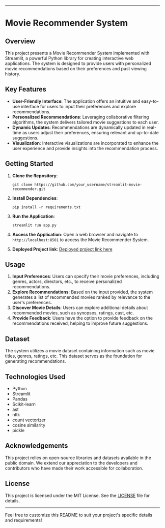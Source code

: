 
---

# Movie Recommender System

## Overview
This project presents a Movie Recommender System implemented with Streamlit, a powerful Python library for creating interactive web applications. The system is designed to provide users with personalized movie recommendations based on their preferences and past viewing history.

## Key Features
- **User-Friendly Interface**: The application offers an intuitive and easy-to-use interface for users to input their preferences and explore recommendations.
- **Personalized Recommendations**: Leveraging collaborative filtering algorithms, the system delivers tailored movie suggestions to each user.
- **Dynamic Updates**: Recommendations are dynamically updated in real-time as users adjust their preferences, ensuring relevant and up-to-date suggestions.
- **Visualization**: Interactive visualizations are incorporated to enhance the user experience and provide insights into the recommendation process.

## Getting Started
1. **Clone the Repository**:
   ```
   git clone https://github.com/your_username/streamlit-movie-recommender.git
   ```
2. **Install Dependencies**:
   ```
   pip install -r requirements.txt
   ```
3. **Run the Application**:
   ```
   streamlit run app.py
   ```
4. **Access the Application**:
   Open a web browser and navigate to `http://localhost:8501` to access the Movie Recommender System.

5. **Deployed Project link**:
   [Deployed project link here](https://movierecommendersystemproject.streamlit.app/)

## Usage
1. **Input Preferences**: Users can specify their movie preferences, including genres, actors, directors, etc., to receive personalized recommendations.
2. **Explore Recommendations**: Based on the input provided, the system generates a list of recommended movies ranked by relevance to the user's preferences.
3. **Discover Movie Details**: Users can explore additional details about recommended movies, such as synopses, ratings, cast, etc.
4. **Provide Feedback**: Users have the option to provide feedback on the recommendations received, helping to improve future suggestions.

## Dataset
The system utilizes a movie dataset containing information such as movie titles, genres, ratings, etc. This dataset serves as the foundation for generating recommendations.


## Technologies Used
- Python
- Streamlit
- Pandas
- Scikit-learn
- ast
- nltk
- count vectorizer
- cosine similarity
- pickle

## Acknowledgements
This project relies on open-source libraries and datasets available in the public domain. We extend our appreciation to the developers and contributors who have made their work accessible for collaboration.

## License
This project is licensed under the MIT License. See the [LICENSE](LICENSE) file for details.

---

Feel free to customize this README to suit your project's specific details and requirements!
